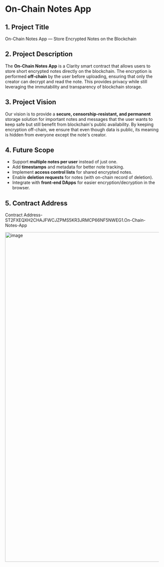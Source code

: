 # On-Chain Notes App

## 1. Project Title
On-Chain Notes App — Store Encrypted Notes on the Blockchain

## 2. Project Description
The **On-Chain Notes App** is a Clarity smart contract that allows users to store short encrypted notes directly on the blockchain. The encryption is performed **off-chain** by the user before uploading, ensuring that only the creator can decrypt and read the note. This provides privacy while still leveraging the immutability and transparency of blockchain storage.

## 3. Project Vision
Our vision is to provide a **secure, censorship-resistant, and permanent** storage solution for important notes and messages that the user wants to keep safe but still benefit from blockchain's public availability. By keeping encryption off-chain, we ensure that even though data is public, its meaning is hidden from everyone except the note's creator.

## 4. Future Scope
- Support **multiple notes per user** instead of just one.
- Add **timestamps** and metadata for better note tracking.
- Implement **access control lists** for shared encrypted notes.
- Enable **deletion requests** for notes (with on-chain record of deletion).
- Integrate with **front-end DApps** for easier encryption/decryption in the browser.

## 5. Contract Address
Contract Address-ST2FXEQXH2CHAJFWCJZPMS5KR3JRMCP66NF5NWEG1.On-Chain-Notes-App

<img width="1918" height="1078" alt="image" src="https://github.com/user-attachments/assets/043cec55-2d56-4fde-9fdc-fbbb42529ed5" />

